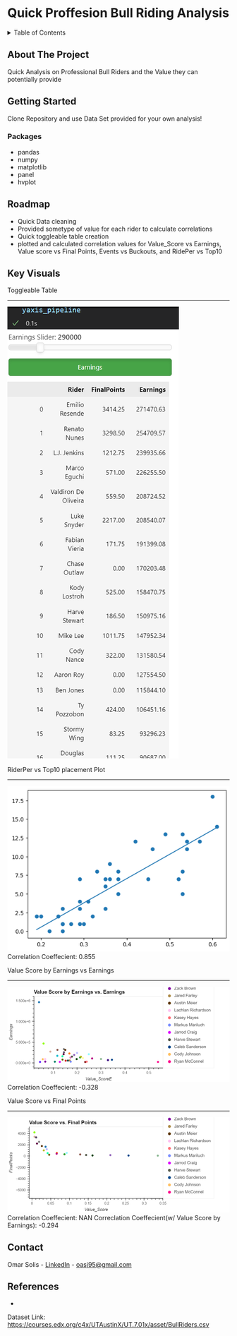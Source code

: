 # Quick Proffesion Bull Riding Analysis  

<!-- TABLE OF CONTENTS -->
<details>
  <summary>Table of Contents</summary>
  <ol>
    <li>
      <a href="#about-the-project">About The Project</a>
      <ul>
        <li><a href="#built-with">Built With</a></li>
      </ul>
    </li>
    <li>
      <a href="#getting-started">Getting Started</a>
    </li>
    <li><a href="#key-visuals">Key Visuals</a></li>
    <li><a href="#roadmap">Roadmap</a></li>
    <li><a href="#contact">Contact</a></li>
    <li><a href="#references">References</a></li>
  </ol>
</details>

<!-- ABOUT THE PROJECT -->
## About The Project
Quick Analysis on Professional Bull Riders and the Value they can potentially provide
<!-- GETTING STARTED -->
## Getting Started
Clone Repository and use Data Set provided for your own analysis!

### Packages 

- pandas 
- numpy 
- matplotlib
- panel 
- hvplot 
## Roadmap
 - Quick Data cleaning
 - Provided sometype of value for each rider to calculate correlations 
 - Quick toggleable table creation
 - plotted and calculated correlation values for Value_Score vs Earnings, Value score vs Final Points, Events vs Buckouts, and RidePer vs Top10 

<!-- Key Visuals -->
## Key Visuals

Toggleable Table
____________________

![image](https://github.com/oas95/PBR_Analysis/blob/main/Plots/Quick_toggleable_Table.png)

RiderPer  vs Top10 placement Plot
____________________

![image](https://github.com/oas95/PBR_Analysis/blob/main/Plots/RiderPR_Top10_Plot.png)
Correlation Coeffecient: 0.855

Value Score by Earnings vs Earnings 
____________________

![image](https://github.com/oas95/PBR_Analysis/blob/main/Plots/ValueScoreEPlot.png)
Correlation Coeffecient: -0.328

Value Score vs Final Points
____________________

![image](https://github.com/oas95/PBR_Analysis/blob/main/Plots/ValueScore_FPPlot.png)
Correlation Coeffecient: NAN
Correclation Coeffecient(w/ Value Score by Earnings): -0.294

<!-- CONTACT -->
## Contact

Omar Solis - [LinkedIn](https://www.linkedin.com/in/omar-solis-m-s-564639143/) - oasj95@gmail.com

<!-- References  -->
## References
- 
Dataset Link: https://courses.edx.org/c4x/UTAustinX/UT.7.01x/asset/BullRiders.csv


